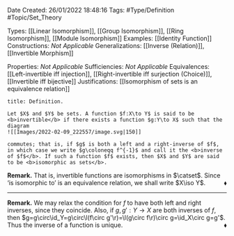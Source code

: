 <div class="topSpace"></div>

Date Created: 26/01/2022 18:48:16
Tags: #Type/Definition #Topic/Set_Theory

Types: [[Linear Isomorphism]], [[Group Isomorphism]], [[Ring Isomorphism]], [[Module Isomorphism]]
Examples: [[Identity Function]]
Constructions: <i>Not Applicable</i>
Generalizations: [[Inverse (Relation)]], [[Invertible Morphism]]

Properties: <i>Not Applicable</i>
Sufficiencies: <i>Not Applicable</i>
Equivalences: [[Left-invertible iff injection]], [[Right-invertible iff surjection (Choice)]], [[Invertible iff bijective]]
Justifications: [[Isomorphism of sets is an equivalence relation]]

``` ad-Definition
title: Definition.

Let $X$ and $Y$ be sets. A function $f:X\to Y$ is said to be <b>invertible</b> if there exists a function $g:Y\to X$ such that the diagram
![[Images/2022-02-09_222557/image.svg|150]]

commutes; that is, if $g$ is both a left and a right-inverse of $f$, in which case we write $g\coloneqq f^{-1}$ and call it the <b>inverse of $f$</b>. If such a function $f$ exists, then $X$ and $Y$ are said to be <b>isomorphic as sets</b>.

```

<b>Remark.</b> That is, invertible functions are isomorphisms in $\catset$. Since ‘is isomorphic to’ is an equivalence relation, we shall write $X\iso Y$.<span style="float:right;">$\blacklozenge$</span>

---

<b>Remark.</b> We may relax the condition for $f$ to have both left and right inverses, since they coincide. Also, if $g,g':Y\to X$ are both inverses of $f$, then $g=g\circ\id_Y=g\circ\l(f\circ g'\r)=\l(g\circ f\r)\circ g=\id_X\circ g=g'$. Thus the inverse of a function is unique.<span style="float:right;">$\blacklozenge$</span>
